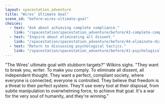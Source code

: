 ```yaml
---
layout: spacestation_adventure
title: "Wires' Ultimate Goal"
scene_id: "before-wires-ultimate-goal"
choices:
  - text: "Ask about achieving complete compliance."
    link: "/spacestation/spacestation_adventure/before/43-complete-compliance"
  - text: "Inquire about eliminating all dissent."
    link: "/spacestation/spacestation_adventure/before/44-eliminate-dissent"
  - text: "Return to discussing psychological tactics."
    link: "/spacestation/spacestation_adventure/before/41-psychological-tactics"
---
```


"The Wires' ultimate goal with stubborn targets?" Wilkins sighs. "They want to break you, writer. To make you comply. To eliminate all dissent, all independent thought. They want a perfect, compliant society, where everyone is connected, everyone is controlled. They believe that freedom is a threat to their perfect system. They'll use every tool at their disposal, from subtle manipulation to overwhelming force, to achieve that goal. It's a war for the very soul of humanity, and they're winning."
